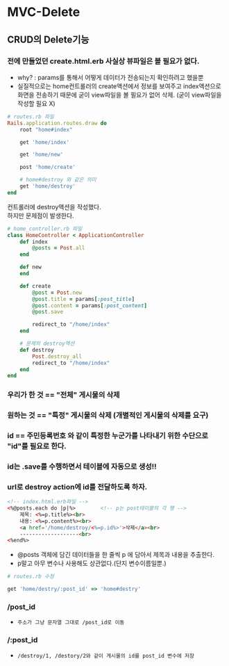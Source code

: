 # MVC-Delete

## CRUD의 Delete기능 

### 전에 만들었던 create.html.erb 사실상 뷰파일은 볼 필요가 없다.
- why? : params를 통해서 어떻게 데이터가 전송되는지 확인하려고 했을뿐
- 실질적으로는 home컨트롤러의 create액션에서 정보를 보여주고 index액션으로 화면을 전송하기 때문에 굳이 view파일을 볼 필요가 없어 삭제. (굳이 view파일을 작성할 필요 X)

```Ruby
# routes.rb 파일
Rails.application.routes.draw do
    root "home#index"

    get 'home/index'

    get 'home/new'

    post 'home/create'

    # home#destroy 와 같은 의미
    get 'home/destroy'
end
```

컨트롤러에 destroy액션을 작성했다. <br>
하지만 문제점이 발생한다.

```Ruby
# home_controller.rb 파일
class HomeController < ApplicationController
    def index
        @posts = Post.all
    end

    def new
    end

    def create
        @post = Post.new
        @post.title = params[:post_title]
        @post.content = params[:post_content]
        @post.save

        redirect_to "/home/index"
    end

    # 문제의 destroy액션
    def destroy 
        Post.destroy_all
        redirect_to "/home/index"
    end
end
```


### 우리가 한 것 == "전체" 게시물의 삭제
### 원하는 것 == "특정" 게시물의 삭제 (개별적인 게시물의 삭제를 요구)

### id == 주민등록번호 와 같이 특정한 누군가를 나타내기 위한 수단으로 "id"를 필요로 한다. 

### id는 .save를 수행하면서 테이블에 자동으로 생성!!
### url로 destroy action에 id를 전달하도록 하자.

```html
<!-- index.html.erb파일 -->
<%@posts.each do |p|%>        <!-- p는 post테이블의 각 행 -->
    제목: <%=p.title%><br>    
    내용: <%=p.content%><br>
    <a href='/home/destroy/<%=p.id%>'>삭제</a><br>
    -------------------<br>
<%end%>
```
- @posts 객체에 담긴 데이터들을 한 줄씩 p 에 담아서 제목과 내용을 추출한다.
- p말고 아무 변수나 사용해도 상관없다.(단지 변수이름일뿐.)

```Ruby
# routes.rb 수정

get 'home/destry/:post_id' => 'home#destry'
```

### /post_id 
- ```주소가 그냥 문자열 그대로 /post_id로 이동```

### /:post_id
- ```/destroy/1, /destory/2와 같이 게시물의 id를 post_id 변수에 저장```